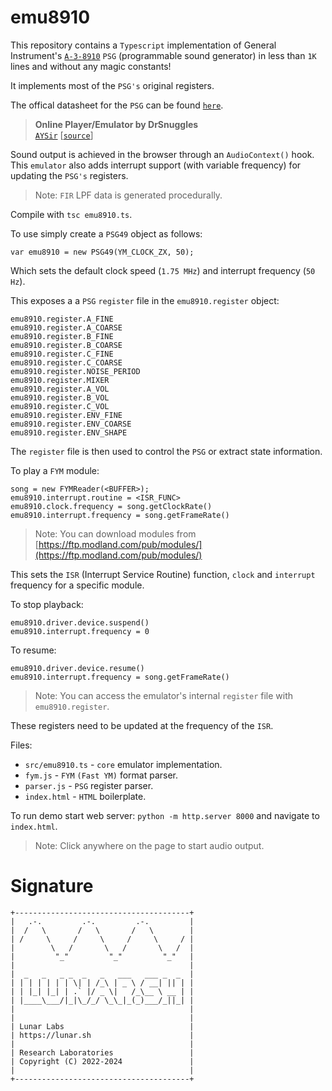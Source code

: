 # emu8910

This repository contains a `Typescript` implementation of General Instrument's [`A-3-8910`](https://en.wikipedia.org/wiki/General_Instrument_AY-3-8910) `PSG` (programmable sound generator) in
less than `1K` lines and without any magic constants!

It implements most of the `PSG's` original registers. <br>

The offical datasheet for the `PSG` can be found [`here`](http://map.grauw.nl/resources/sound/generalinstrument_ay-3-8910.pdf).

> **Online Player/Emulator by DrSnuggles** <br>
> [`AYSir`](https://drsnuggles.github.io/AYSir/?engine=lunar) [[`source`](https://github.com/DrSnuggles/AYSir)]

Sound output is achieved in the browser through an `AudioContext()` hook. <br>
This `emulator` also adds interrupt support (with variable frequency) for updating the `PSG's` registers.

> Note: `FIR` LPF data is generated procedurally.

Compile with `tsc emu8910.ts`.

To use simply create a `PSG49` object as follows:
```
var emu8910 = new PSG49(YM_CLOCK_ZX, 50);
```
Which sets the default clock speed (`1.75 MHz`) and interrupt frequency (`50 Hz`). 

This exposes a a `PSG` `register` file in the `emu8910.register` object:
```
emu8910.register.A_FINE
emu8910.register.A_COARSE
emu8910.register.B_FINE
emu8910.register.B_COARSE
emu8910.register.C_FINE
emu8910.register.C_COARSE
emu8910.register.NOISE_PERIOD
emu8910.register.MIXER
emu8910.register.A_VOL
emu8910.register.B_VOL
emu8910.register.C_VOL
emu8910.register.ENV_FINE
emu8910.register.ENV_COARSE
emu8910.register.ENV_SHAPE
```

The `register` file is then used to control the `PSG` or extract state information.

To play a `FYM` module:
```
song = new FYMReader(<BUFFER>);
emu8910.interrupt.routine = <ISR_FUNC>
emu8910.clock.frequency = song.getClockRate()
emu8910.interrupt.frequency = song.getFrameRate()
```

> Note: You can download modules from [https://ftp.modland.com/pub/modules/](https://ftp.modland.com/pub/modules/)

This sets the `ISR` (Interrupt Service Routine) function, `clock` and `interrupt` frequency for a specific module.

To stop playback:
```
emu8910.driver.device.suspend()
emu8910.interrupt.frequency = 0
```
To resume:
```
emu8910.driver.device.resume()
emu8910.interrupt.frequency = song.getFrameRate()
```

> Note: You can access the emulator's internal `register` file with `emu8910.register`.

These registers need to be updated at the frequency of the `ISR`.

Files:

* `src/emu8910.ts` - `core` emulator implementation.
* `fym.js` - `FYM` `(Fast YM)` format parser.
* `parser.js` - `PSG` register parser.
* `index.html` - `HTML` boilerplate.

To run demo start web server: `python -m http.server 8000` and navigate to `index.html`.

> Note: Click anywhere on the page to start audio output.

# Signature

```
+---------------------------------------+
|   .-.         .-.         .-.         |
|  /   \       /   \       /   \        |
| /     \     /     \     /     \     / |
|        \   /       \   /       \   /  |
|         "_"         "_"         "_"   |
|                                       |
|  _   _   _ _  _   _   ___   ___ _  _  |
| | | | | | | \| | /_\ | _ \ / __| || | |
| | |_| |_| | .` |/ _ \|   /_\__ \ __ | |
| |____\___/|_|\_/_/ \_\_|_(_)___/_||_| |
|                                       |
|                                       |
| Lunar Labs                            |
| https://lunar.sh                      |
|                                       |
| Research Laboratories                 |
| Copyright (C) 2022-2024               |
|                                       |
+---------------------------------------+
```

